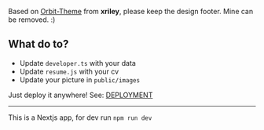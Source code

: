 Based on [Orbit-Theme](https://github.com/xriley/Orbit-Theme) from **xriley**, please keep the design footer. Mine can be removed. :)

## What do to?
- Update `developer.ts` with your data
- Update `resume.js` with your cv
- Update your picture in `public/images`

Just deploy it anywhere! See: [DEPLOYMENT](./DEPLOYMENT.md)

-----

This is a Nextjs app, for dev run `npm run dev`
